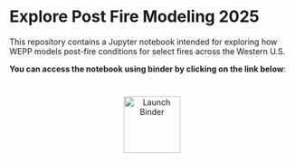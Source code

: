 # Explore Post Fire Modeling 2025
This repository contains a Jupyter notebook intended for exploring how WEPP models post-fire conditions for select fires across the Western U.S.

__You can access the notebook using binder by clicking on the link below__:

<div style="margin: 40px 0; text-align: center;">
  <a href="https://mybinder.org/v2/gh/BlueForestConservation/WEPP_Explore_2025.git/v0.1.0?urlpath=%2Fdoc%2Ftree%2Fexplore.ipynb" target="_blank">
    <img src="https://mybinder.org/badge_logo.svg" alt="Launch Binder" style="height:100px;">
  </a>
</div>

